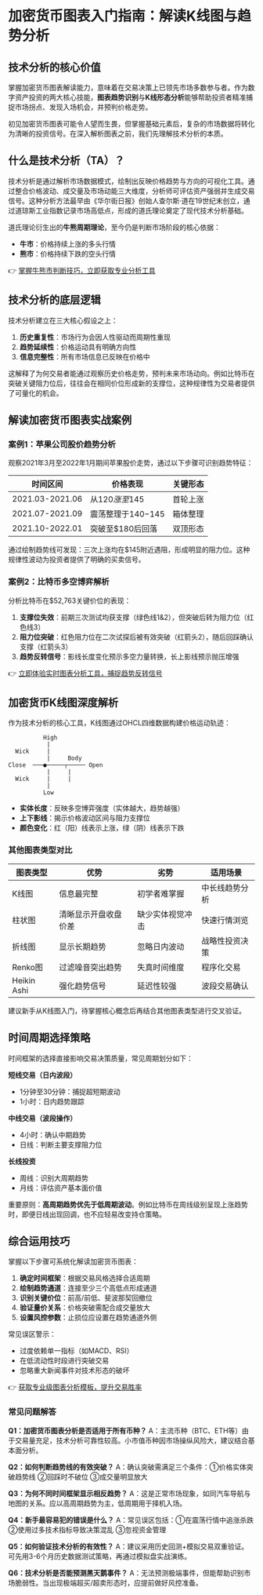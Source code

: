 # 加密货币图表入门指南：解读K线图与趋势分析

## 技术分析的核心价值
掌握加密货币图表解读能力，意味着在交易决策上已领先市场多数参与者。作为数字资产投资的两大核心技能，**图表趋势识别**与**K线形态分析**能够帮助投资者精准捕捉市场拐点、发现入场机会，并预判价格走势。

初见加密货币图表可能令人望而生畏，但掌握基础元素后，复杂的市场数据将转化为清晰的投资信号。在深入解析图表之前，我们先理解技术分析的本质。

## 什么是技术分析（TA）？
技术分析是通过解析市场数据模式，绘制出反映价格趋势与方向的可视化工具。通过整合价格波动、成交量及市场动能三大维度，分析师可评估资产强弱并生成交易信号。这种分析方法最早由《华尔街日报》创始人查尔斯·道在19世纪末创立，通过道琼斯工业指数记录市场高低点，形成的道氏理论奠定了现代技术分析基础。

道氏理论衍生出的**牛熊周期理论**，至今仍是判断市场阶段的核心依据：
- **牛市**：价格持续上涨的多头行情
- **熊市**：价格持续下跌的空头行情

👉 [掌握牛熊市判断技巧，立即获取专业分析工具](https://bit.ly/okx_welcome)

## 技术分析的底层逻辑
技术分析建立在三大核心假设之上：
1. **历史重复性**：市场行为会因人性驱动而周期性重现
2. **趋势延续性**：价格运动具有明确方向性
3. **信息完整性**：所有市场信息已反映在价格中

这解释了为何交易者能通过观察历史价格走势，预判未来市场动向。例如比特币在突破关键阻力位后，往往会在相同价位形成新的支撑位，这种规律性为交易者提供了可量化的机会。

## 解读加密货币图表实战案例

### 案例1：苹果公司股价趋势分析
观察2021年3月至2022年1月期间苹果股价走势，通过以下步骤可识别趋势特征：

| 时间区间 | 价格表现 | 关键形态 |
|---------|----------|----------|
| 2021.03-2021.06 | 从$120涨至$145 | 首轮上涨 |
| 2021.07-2021.09 | 震荡整理于$140-$145 | 箱体整理 |
| 2021.10-2022.01 | 突破至$180后回落 | 双顶形态 |

通过绘制趋势线可发现：三次上涨均在$145附近遇阻，形成明显的阻力位。这种规律性波动为投资者提供了明确的买卖信号。

### 案例2：比特币多空博弈解析
分析比特币在$52,763关键价位的表现：
1. **支撑位失效**：前期三次测试均获支撑（绿色线1&2），但突破后转为阻力位（红色线3）
2. **阻力位突破**：红色阻力位在二次试探后被有效突破（红箭头2），随后回踩确认支撑（红箭头3）
3. **趋势反转信号**：影线长度变化预示多空力量转换，长上影线预示抛压增强

👉 [立即体验实时图表分析工具，捕捉趋势反转信号](https://bit.ly/okx_welcome)

## 加密货币K线图深度解析
作为技术分析的核心工具，K线图通过OHCL四维数据构建价格运动轨迹：

```
          High
           |
  Wick     |
           |     Body
Close  ───●─────┬───── Open
           |     |
  Wick     |     |
           |
          Low
```

- **实体长度**：反映多空博弈强度（实体越大，趋势越强）
- **上下影线**：揭示价格波动区间与阻力支撑位
- **颜色变化**：红（阳）线表示上涨，绿（阴）线表示下跌

### 其他图表类型对比

| 图表类型   | 优势                    | 劣势                    | 适用场景               |
|------------|-------------------------|-------------------------|------------------------|
| K线图      | 信息最完整              | 初学者难掌握            | 中长线趋势分析         |
| 柱状图     | 清晰显示开盘收盘价差    | 缺少实体视觉冲击        | 快速行情浏览           |
| 折线图     | 显示长期趋势            | 忽略日内波动            | 战略性投资决策         |
| Renko图    | 过滤噪音突出趋势        | 失真时间维度            | 程序化交易             |
| Heikin Ashi| 强化趋势信号            | 延迟性较强              | 波段交易确认           |

建议新手从K线图入门，待掌握核心概念后再结合其他图表类型进行交叉验证。

## 时间周期选择策略
时间框架的选择直接影响交易决策质量，常见周期划分如下：

**短线交易（日内波段）**
- 1分钟至30分钟：捕捉超短期波动
- 1小时：日内趋势跟踪

**中线交易（波段操作）**
- 4小时：确认中期趋势
- 日线：判断主要支撑阻力位

**长线投资**
- 周线：识别大周期趋势
- 月线：评估资产基本面价值

重要原则：**高周期趋势优先于低周期波动**。例如比特币在周线级别呈现上涨趋势时，即便日线出现回调，也不应轻易改变持仓策略。

## 综合运用技巧
掌握以下步骤可系统化解读加密货币图表：
1. **确定时间框架**：根据交易风格选择合适周期
2. **绘制趋势通道**：连接至少三个高低点形成通道
3. **识别关键价位**：前高/前低、斐波那契回撤位
4. **验证量价关系**：价格突破需配合成交量放大
5. **设置风控参数**：止损位应设置在趋势通道外侧

常见误区警示：
- 过度依赖单一指标（如MACD、RSI）
- 在低流动性时段进行突破交易
- 忽略重大新闻事件对技术形态的破坏

👉 [获取专业级图表分析模板，提升交易胜率](https://bit.ly/okx_welcome)

### 常见问题解答
**Q1：加密货币图表分析是否适用于所有币种？**
A：主流币种（BTC、ETH等）由于交易量充足，技术分析可靠性较高。小市值币种因市场操纵风险大，建议结合基本面分析。

**Q2：如何判断趋势线的有效突破？**
A：确认突破需满足三个条件：①价格实体突破趋势线 ②回踩时不破位 ③成交量明显放大

**Q3：为何不同时间框架显示相反趋势？**
A：这是正常市场现象，如同汽车导航与地图的关系。应以高周期趋势为主，低周期用于择机入场。

**Q4：新手最容易犯的错误是什么？**
A：常见误区包括：①在震荡行情中追涨杀跌 ②使用过多技术指标导致决策混乱 ③忽视资金管理

**Q5：如何验证技术分析的有效性？**
A：建议采用历史回测+模拟交易双重验证。可先用3-6个月历史数据测试策略，再通过模拟盘实战演练。

**Q6：技术分析是否能预测黑天鹅事件？**
A：无法预测极端事件，但能帮助识别市场脆弱性。当出现极端超买/超卖形态时，应提前做好风控准备。